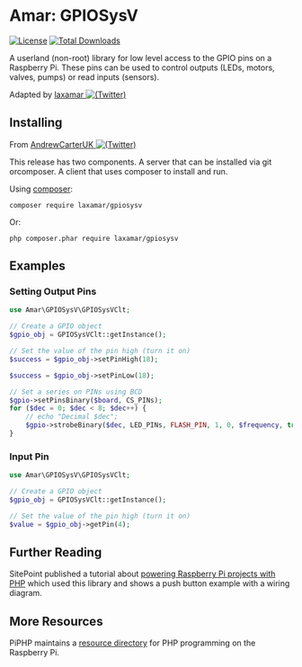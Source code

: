 # Amar: GPIOSysV

[![License](https://poser.pugx.org/piphp/gpio/license)](https://packagist.org/packages/piphp/gpio)
[![Total Downloads](https://poser.pugx.org/laxamar/gpiosysv/downloads)](https://packagist.org/packages/laxamar/gpiosysv)

A userland (non-root) library for low level access to the GPIO pins on a Raspberry Pi. These pins can be used to control outputs (LEDs, motors, valves, pumps) or read inputs (sensors).

Adapted by [laxamar ![(Twitter)](http://i.imgur.com/wWzX9uB.png)](https://twitter.com/laxamar)
## Installing

From [AndrewCarterUK ![(Twitter)](http://i.imgur.com/wWzX9uB.png)](https://twitter.com/AndrewCarterUK)

This release has two components. A server that can be installed via git orcomposer. A client that uses composer to install and run.

Using [composer](https://getcomposer.org/):

`composer require laxamar/gpiosysv`

Or:

`php composer.phar require laxamar/gpiosysv`

## Examples

### Setting Output Pins
```php
use Amar\GPIOSysV\GPIOSysVClt;

// Create a GPIO object
$gpio_obj = GPIOSysVClt::getInstance();

// Set the value of the pin high (turn it on)
$success = $gpio_obj->setPinHigh(18);

$success = $gpio_obj->setPinLow(18);

// Set a series on PINs using BCD
$gpio->setPinsBinary($board, CS_PINs);
for ($dec = 0; $dec < 8; $dec++) {
    // echo "Decimal $dec";
    $gpio->strobeBinary($dec, LED_PINs, FLASH_PIN, 1, 0, $frequency, true, $error);
}

```

### Input Pin
```php
use Amar\GPIOSysV\GPIOSysVClt;

// Create a GPIO object
$gpio_obj = GPIOSysVClt::getInstance();

// Set the value of the pin high (turn it on)
$value = $gpio_obj->getPin(4);

```

## Further Reading

SitePoint published a tutorial about [powering Raspberry Pi projects with PHP](https://www.sitepoint.com/powering-raspberry-pi-projects-with-php/) which used this library and shows a push button example with a wiring diagram.

## More Resources

PiPHP maintains a [resource directory](https://github.com/PiPHP/Resources) for PHP programming on the Raspberry Pi.
